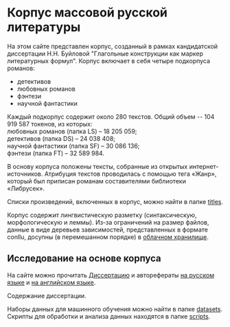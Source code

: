 # Корпус массовой русской литературы

На этом сайте представлен корпус, созданный в рамках кандидатской диссертации Н.Н. Буйловой "Глагольные конструкции как маркер литературных формул". Корпус включает в себя четыре подкорпуса романов:  
* детективов   
* любовных романов  
* фэнтези  
* научной фантастики

Каждый подкорпус содержит около 280 текстов. Общий объем -- 104 919 587 токенов, из которых:  
любовных романов (папка LS) – 18 205 059;  
детективов (папка DS) – 24 038 408;  
научной фантастики (папка SF) – 30 086 136;  
фэнтези (папка FT) – 32 589 984.  

В основу корпуса положены тексты, собранные из открытых интернет-источников. Атрибуция текстов проводилась с помощью тега «Жанр», который был приписан романам составителями библиотеки «Либрусек».  

Списки произведений, включенных в корпус, можно найти в папке [titles](https://nadin4123.github.io/RussianFormulaStories/Titles).  

Корпус содержит лингвистическую разметку (синтаксическую, морфологическую и леммы). Из-за ограничений на размер файлов, данные в виде деревьев зависимостей, представленных в формате conllu, досупны (в перемешанном порядке) в [облачном хранилище](http://...).     

## Исследование на основе корпуса  

На сайте можно прочитать [Диссертацию]() и авторефераты [на русском языке]() и [на английском языке]().  

Содержание диссертации. 

Наборы данных для машинного обучения можно найти в папке [datasets](/datasets). Скрипты для обработки и анализа данных находятся в папке [scripts](/scripts).  
